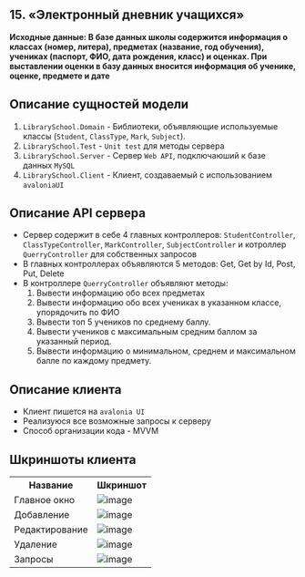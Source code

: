 ## 15. «Электронный дневник учащихся»
**Исходные данные:
В базе данных школы содержится информация о классах (номер, литера), 
предметах (название, год обучения), учениках (паспорт, ФИО, дата рождения, 
класс) и оценках. При выставлении оценки в базу данных вносится информация об 
ученике, оценке, предмете и дате**

## Описание сущностей модели
1. `LibrarySchool.Domain` - Библиотеки, объявляющие используемые классы (`Student`, `ClassType`, `Mark`, `Subject`).
2. `LibrarySchool.Test` - `Unit test` для методы сервера
3. `LibrarySchool.Server` - Сервер `Web API`, подключаюший к базе данных `MySQL`
4. `LibrarySchool.Client` - Клиент, создаваемый с использованием `avaloniaUI`

## Описание API сервера
 - Сервер содержит в себе 4 главных контроллеров: `StudentController`, `ClassTypeController`, `MarkController`, `SubjectController` и котроллер `QuerryController` для собственных запросов
 - В главных контроллерах объявляются 5 методов: Get, Get by Id, Post, Put, Delete
 - В контроллере `QuerryController` объявляют методы:
   1. Вывести информацию обо всех предметах
   2. Вывести информацию обо всех учениках в указанном классе, упорядочить по ФИО
   3. Вывести топ 5 учеников по среднему баллу.
   4. Вывести учеников с максимальным средним баллом за указанный период.
   5. Вывести информацию о минимальном, среднем и максимальном балле по каждому предмету.

## Описание клиента
  - Клиент пишется на `avalonia UI`
  - Реализуюся все возможные запросы к серверу
  - Способ организации кода - MVVM

## Шкриншоты клиента

<table>
  <tr>
    <th>Название</th>
    <th>Шкриншот</th>
  </tr>
  <tr>
    <td>Главное окно</td>
    <td><img src="https://github.com/JirenMTA/dotnet-2023/assets/91962461/7eb8c556-e6be-404b-a5d6-885e3b2e2fc9" alt="image"></td>
  </tr>
  <tr>
    <td>Добавление</td>
    <td><img src="https://github.com/JirenMTA/dotnet-2023/assets/91962461/111635ba-e11d-456e-99f3-986870b640f5" alt="image"></td>
  </tr>
  <tr>
    <td>Редактирование</td>
    <td><img src="https://github.com/JirenMTA/dotnet-2023/assets/91962461/3677b9f1-6e50-47ab-b077-015583df54f2" alt="image"></td>
  </tr>
  <tr>
    <td>Удаление</td>
    <td><img src="https://github.com/JirenMTA/dotnet-2023/assets/91962461/9149d624-aee4-4b19-96fd-a19f80cf11de" alt="image"></td>
  </tr>
  <tr>
    <td>Запросы</td>
    <td><img src="https://github.com/JirenMTA/dotnet-2023/assets/91962461/158adf03-3218-43b2-9f31-e7750471ed9b" alt="image"></td>
  </tr>
</table>
